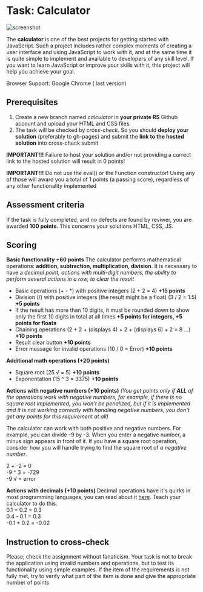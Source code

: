 # Task: Calculator
![screenshot](https://github.com/rolling-scopes-school/tasks/blob/master/tasks/ready-projects/images/calculator.png)

The **calculator** is one of the best projects for getting started with JavaScript. Such a project includes rather complex moments of creating a user interface and using JavaScript to work with it, and at the same time it is quite simple to implement and available to developers of any skill level. If you want to learn JavaScript or improve your skills with it, this project will help you achieve your goal.

Browser Support: Google Chrome ( last version)

## Prerequisites

1. Create a new branch named *calculator* in **your private RS** Github account and upload your HTML and CSS files.
2. The task will be checked by *cross-check*. So you should **deploy your solution** (preferably to gh-pages) and submit the **link to the hosted solution** into cross-check submit

**IMPORTANT!!!**
Failure to host your solution and/or not providing a correct link to the hosted solution will result in 0 points!

**IMPORTANT!!!**
Do not use the eval() or the Function constructor! Using any of those will award you a total of 1 points (a passing score), regardless of any other functionality implemented

## Assessment criteria 
If the task is fully completed, and no defects are found by reviwer, you are awarded **100 points**. This concerns your solutions HTML, CSS, JS.

## Scoring
**Basic functionality +60 points**
The calculator performs mathematical operations: **addition, subtraction, multiplication, division**. 
It is necessary to have a *decimal point, actions with multi-digit numbers, the ability to perform several actions in a row, to clear the result*
- Basic operations (+ - *) with positive integers (2 + 2 = 4) **+15 points**
- Division (/) with positive integers (the result might be a float) (3 / 2 = 1.5) **+5 points**
- If the result has more than 10 digits, it must be rounded down to show only the first 10 digits in total at all times **+5 points for integers, +5 points for floats**
- Chaining operations (2 + 2 + (displays 4) + 2 + (displays 6) + 2 = 8 ...) **+10 points**
- Result clear button **+10 points**
- Error message for invalid operations (10 / 0 = Error) **+10 points**

**Additional math operations (+20 points)**
- Square root (25 √ = 5) **+10 points**
- Exponentation (15 ^ 3 = 3375) **+10 points**

**Actions with negative numbers (+10 points)**
*(You get points only if **ALL** of the operations work with negative numbers, for example, if there is no square root implemented, you won't be penalized, but if it is implemented and it is not working correctly with handling negative numbers, you don't get any points for this requirement at all)*

The calculator can work with both positive and negative numbers. For example, you can divide -9 by -3. When you enter a negative number, a minus sign appears in front of it. 
If you have a square root operation, consider how you will handle trying to find the square root of *a negative number*.

2 + -2 = 0\
-9 ^ 3  = -729\
-9 √  = error

**Actions with decimals (+10 points)**
Decimal operations have it's quirks in most programming languages, you can read about it [here](https://betterprogramming.pub/why-is-0-1-0-2-not-equal-to-0-3-in-most-programming-languages-99432310d476). Teach your calculator to do this.\
0.1 + 0.2 = 0.3\
0.4 - 0.1 = 0.3\
-0.1 * 0.2 = -0.02

## Instruction to cross-check
Please, check the assignment without fanaticism. Your task is not to break the application using invalid numbers and operations, but to test its functionality using simple examples. If the item of the requirements is not fully met, try to verify what part of the item is done and give the appropriate number of points
